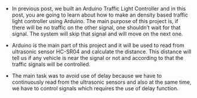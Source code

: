 * In previous post, we built an Arduino Traffic Light Controller and in this post, you are going to learn about how to make an density based traffic light controller using Arduino. The main purpose of this project is, if there will be no traffic on the other signal, one shouldn’t wait for that signal. The system will skip that signal and will move on the next one.

* Arduino is the main part of this project and it will be used to read from ultrasonic sensor HC-SR04 and calculate the distance. This distance will tell us if any vehicle is near the signal or not and according to that the traffic signals will be controlled.

* The main task was to avoid use of delay because we have to continuously read from the ultrasonic sensors and also at the same time, we have to control signals which requires the use of delay function.


